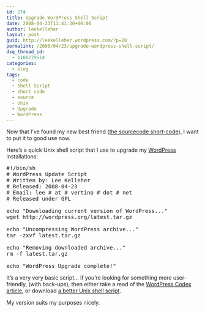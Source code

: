 ```yaml
---
id: 274
title: Upgrade WordPress Shell Script
date: 2008-04-23T11:41:30+00:00
author: leekelleher
layout: post
guid: http://leekelleher.wordpress.com/?p=28
permalink: /2008/04/23/upgrade-wordpress-shell-script/
dsq_thread_id:
  - 1108279514
categories:
  - blog
tags:
  - code
  - Shell Script
  - short code
  - source
  - Unix
  - Upgrade
  - WordPress
---
```

Now that I&#8217;ve found my new best friend ([the sourcecode short-code](http://blog.leekelleher.com/2008/04/23/posting-source-code-on-wordpresscom/)), I want to put it to good use now.

Here&#8217;s a quick Unix shell script that I use to upgrade my [WordPress](http://wordpress.org/) installations:

<pre class="brush: python; title: ; notranslate" title="">#!/bin/sh
# WordPress Update Script
# Written by: Lee Kelleher
# Released: 2008-04-23
# Email: lee # at # vertino # dot # net
# Released under GPL

echo "Downloading current version of WordPress..."
wget http://wordpress.org/latest.tar.gz

echo "Uncompressing WordPress archive..."
tar -zxvf latest.tar.gz

echo "Removing downloaded archive..."
rm -f latest.tar.gz

echo "WordPress Upgrade complete!"</pre>

It&#8217;s a very very basic script&#8230; if you&#8217;re looking for something more user-friendly, (with back-ups), then either take a read of the [WordPress Codex article](http://codex.wordpress.org/Installing_WordPress#Step_1:_Download_and_Extract), or download [a better Unix shell script](http://krell.cellsandbytes.net/2007/02/22/wordpress-upgrade-script/).

My version suits my purposes nicely.